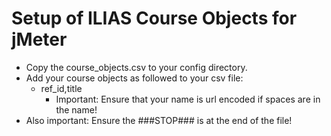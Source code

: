 # Setup of ILIAS Course Objects for jMeter

* Copy the course_objects.csv to your config directory.
* Add your course objects as followed to your csv file:
    * ref_id,title
        * Important: Ensure that your name is url encoded if spaces are in the name!   
* Also important: Ensure the ###STOP### is at the end of the file!       